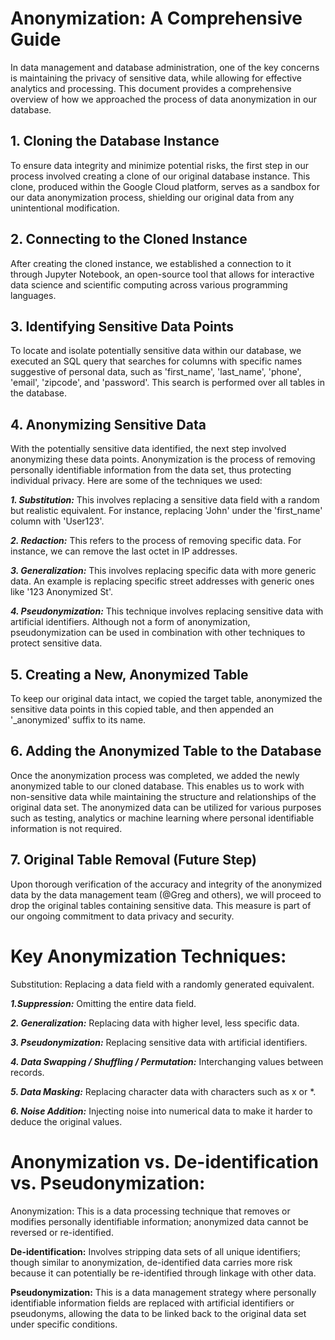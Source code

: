 # **Anonymization: A Comprehensive Guide**
In data management and database administration, one of the key concerns is maintaining the privacy of sensitive data, while allowing for effective analytics and processing. This document provides a comprehensive overview of how we approached the process of data anonymization in our database.

## **1. Cloning the Database Instance**
To ensure data integrity and minimize potential risks, the first step in our process involved creating a clone of our original database instance. This clone, produced within the Google Cloud platform, serves as a sandbox for our data anonymization process, shielding our original data from any unintentional modification.

## **2. Connecting to the Cloned Instance**
After creating the cloned instance, we established a connection to it through Jupyter Notebook, an open-source tool that allows for interactive data science and scientific computing across various programming languages.

## **3. Identifying Sensitive Data Points**
To locate and isolate potentially sensitive data within our database, we executed an SQL query that searches for columns with specific names suggestive of personal data, such as 'first_name', 'last_name', 'phone', 'email', 'zipcode', and 'password'. This search is performed over all tables in the database.

## **4. Anonymizing Sensitive Data**
With the potentially sensitive data identified, the next step involved anonymizing these data points. Anonymization is the process of removing personally identifiable information from the data set, thus protecting individual privacy. Here are some of the techniques we used:

***1. Substitution:*** This involves replacing a sensitive data field with a random but realistic equivalent. For instance, replacing 'John' under the 'first_name' column with 'User123'.

***2. Redaction:*** This refers to the process of removing specific data. For instance, we can remove the last octet in IP addresses.

***3. Generalization:*** This involves replacing specific data with more generic data. An example is replacing specific street addresses with generic ones like '123 Anonymized St'.

***4. Pseudonymization:*** This technique involves replacing sensitive data with artificial identifiers. Although not a form of anonymization, pseudonymization can be used in combination with other techniques to protect sensitive data.

## **5. Creating a New, Anonymized Table**
To keep our original data intact, we copied the target table, anonymized the sensitive data points in this copied table, and then appended an '_anonymized' suffix to its name.

## **6. Adding the Anonymized Table to the Database**
Once the anonymization process was completed, we added the newly anonymized table to our cloned database. This enables us to work with non-sensitive data while maintaining the structure and relationships of the original data set. The anonymized data can be utilized for various purposes such as testing, analytics or machine learning where personal identifiable information is not required.

## **7. Original Table Removal (Future Step)**
Upon thorough verification of the accuracy and integrity of the anonymized data by the data management team (@Greg and others), we will proceed to drop the original tables containing sensitive data. This measure is part of our ongoing commitment to data privacy and security.

# **Key Anonymization Techniques:**
Substitution: Replacing a data field with a randomly generated equivalent.

***1.Suppression:*** Omitting the entire data field.

***2. Generalization:*** Replacing data with higher level, less specific data.

***3. Pseudonymization:*** Replacing sensitive data with artificial identifiers.

***4. Data Swapping / Shuffling / Permutation:*** Interchanging values between records.

***5. Data Masking:*** Replacing character data with characters such as x or *.

***6. Noise Addition:*** Injecting noise into numerical data to make it harder to deduce the original values.

# **Anonymization vs. De-identification vs. Pseudonymization:**
Anonymization: This is a data processing technique that removes or modifies personally identifiable information; anonymized data cannot be reversed or re-identified.

**De-identification:** Involves stripping data sets of all unique identifiers; though similar to anonymization, de-identified data carries more risk because it can potentially be re-identified through linkage with other data.

**Pseudonymization:** This is a data management strategy where personally identifiable information fields are replaced with artificial identifiers or pseudonyms, allowing the data to be linked back to the original data set under specific conditions.

